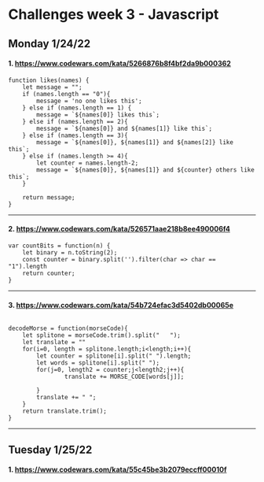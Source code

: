 # Challenges week 3 - Javascript


## Monday 1/24/22

#### 1. https://www.codewars.com/kata/5266876b8f4bf2da9b000362

```
function likes(names) {
    let message = "";
    if (names.length == "0"){
        message = 'no one likes this';
    } else if (names.length == 1) {
        message = `${names[0]} likes this`;
    } else if (names.length == 2){
        message = `${names[0]} and ${names[1]} like this`;
    } else if (names.length == 3){
        message = `${names[0]}, ${names[1]} and ${names[2]} like this`;
    } else if (names.length >= 4){
        let counter = names.length-2;
        message = `${names[0]}, ${names[1]} and ${counter} others like this`;
    }

    return message;
}

```


***
#### 2. https://www.codewars.com/kata/526571aae218b8ee490006f4
```
var countBits = function(n) {
    let binary = n.toString(2);
    const counter = binary.split('').filter(char => char == "1").length
    return counter;
}

```


***
#### 3. https://www.codewars.com/kata/54b724efac3d5402db00065e
```

decodeMorse = function(morseCode){
    let splitone = morseCode.trim().split("   ");
    let translate = ""
    for(i=0, length = splitone.length;i<length;i++){
        let counter = splitone[i].split(" ").length;
        let words = splitone[i].split(" ");
        for(j=0, length2 = counter;j<length2;j++){
                translate += MORSE_CODE[words[j]];
            
        }
        translate += " ";
    }
    return translate.trim();
}

```


***
## Tuesday 1/25/22

#### 1. https://www.codewars.com/kata/55c45be3b2079eccff00010f
```


```



